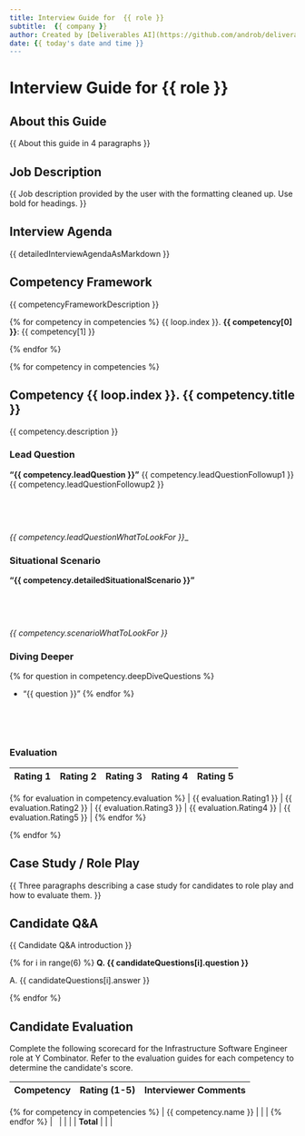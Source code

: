 ```yaml
--- 
title: Interview Guide for  {{ role }}
subtitle:  {{ company }}
author: Created by [Deliverables AI](https://github.com/androb/deliverables)
date: {{ today's date and time }}
--- 
```


# Interview Guide for {{ role }}

<!-- Your thinking about the guide -->

## About this Guide

<!-- Your thinking about this section -->

{{ About this guide in 4 paragraphs }}

## Job Description

{{ Job description provided by the user with the formatting cleaned up. Use bold for headings. }}

## Interview Agenda

<!-- your_thinking -->

{{ detailedInterviewAgendaAsMarkdown }}

## Competency Framework

<!-- your_thinking -->

{{ competencyFrameworkDescription }}

{% for competency in competencies %}
{{ loop.index }}. **{{ competency[0] }}**: {{ competency[1] }}

{% endfor %}

{% for competency in competencies %}

## Competency {{ loop.index }}. **{{ competency.title }}**

{{ competency.description }}

### Lead Question

**&ldquo;{{ competency.leadQuestion }}&rdquo;** {{ competency.leadQuestionFollowup1 }} {{ competency.leadQuestionFollowup2 }}

&nbsp;

&nbsp;

_{{ competency.leadQuestionWhatToLookFor }}__

### Situational Scenario

**&ldquo;{{ competency.detailedSituationalScenario }}&rdquo;**

&nbsp;

&nbsp;

_{{ competency.scenarioWhatToLookFor }}_

### Diving Deeper

{% for question in competency.deepDiveQuestions %}
- &ldquo;{{ question }}&rdquo;
{% endfor %}

&nbsp;

&nbsp;

### Evaluation

| Rating 1 | Rating 2 | Rating 3 | Rating 4 | Rating 5 |
| -------- | -------- | -------- | -------- | -------- |
{% for evaluation in competency.evaluation %}
| {{ evaluation.Rating1 }} | {{ evaluation.Rating2 }} | {{ evaluation.Rating3 }} | {{ evaluation.Rating4 }} | {{ evaluation.Rating5 }} |
{% endfor %}

{% endfor %}

## Case Study / Role Play

<!-- your_thinking -->

{{ Three paragraphs describing a case study for candidates to role play and how to evaluate them. }}

## Candidate Q&A

<!-- your_thinking -->

{{ Candidate Q&A introduction }}

{% for i in range(6) %}
**Q. {{ candidateQuestions[i].question }}**

A. {{ candidateQuestions[i].answer }}

{% endfor %}

## Candidate Evaluation

Complete the following scorecard for the Infrastructure Software Engineer role at Y Combinator. Refer to the evaluation guides for 
each competency to determine the candidate's score.

| Competency | Rating (1-5) | Interviewer Comments |
| --- | --- | --- |
{% for competency in competencies %}
| {{ competency.name }} |   |   |
{% endfor %}
| &nbsp; | | |
| **Total** |   |   |